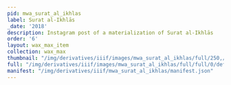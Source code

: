 ```yaml
---
pid: mwa_surat_al_ikhlas
label: Surat al-Ikhlās
_date: '2018'
description: Instagram post of a materialization of Surat al-Ikhlās
order: '6'
layout: wax_max_item
collection: wax_max
thumbnail: "/img/derivatives/iiif/images/mwa_surat_al_ikhlas/full/250,/0/default.jpg"
full: "/img/derivatives/iiif/images/mwa_surat_al_ikhlas/full/full/0/default.jpg"
manifest: "/img/derivatives/iiif/mwa_surat_al_ikhlas/manifest.json"
---
```

